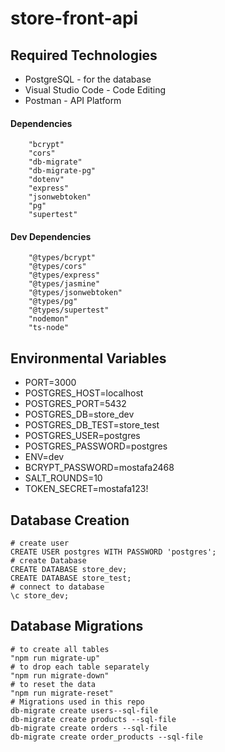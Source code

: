 # store-front-api

## Required Technologies

- PostgreSQL - for the database
- Visual Studio Code - Code Editing
- Postman - API Platform

#### Dependencies

```
    "bcrypt"
    "cors"
    "db-migrate"
    "db-migrate-pg"
    "dotenv"
    "express"
    "jsonwebtoken"
    "pg"
    "supertest"
```

#### Dev Dependencies

```
    "@types/bcrypt"
    "@types/cors"
    "@types/express"
    "@types/jasmine"
    "@types/jsonwebtoken"
    "@types/pg"
    "@types/supertest"
    "nodemon"
    "ts-node"
```

## Environmental Variables

- PORT=3000
- POSTGRES_HOST=localhost
- POSTGRES_PORT=5432
- POSTGRES_DB=store_dev
- POSTGRES_DB_TEST=store_test
- POSTGRES_USER=postgres
- POSTGRES_PASSWORD=postgres
- ENV=dev
- BCRYPT_PASSWORD=mostafa2468
- SALT_ROUNDS=10
- TOKEN_SECRET=mostafa123!

## Database Creation

```
# create user
CREATE USER postgres WITH PASSWORD 'postgres';
# create Database
CREATE DATABASE store_dev;
CREATE DATABASE store_test;
# connect to database
\c store_dev;
```

## Database Migrations

```
# to create all tables
"npm run migrate-up"
# to drop each table separately
"npm run migrate-down"
# to reset the data
"npm run migrate-reset"
# Migrations used in this repo
db-migrate create users--sql-file
db-migrate create products --sql-file
db-migrate create orders --sql-file
db-migrate create order_products --sql-file
```
